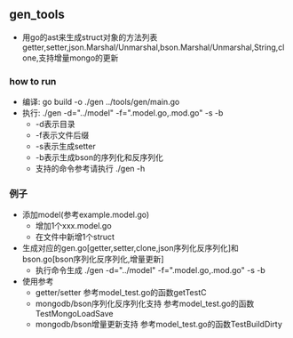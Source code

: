 ## gen_tools
- 用go的ast来生成struct对象的方法列表getter,setter,json.Marshal/Unmarshal,bson.Marshal/Unmarshal,String,clone,支持增量mongo的更新

### how to run
- 编译: go build -o ./gen ../tools/gen/main.go
- 执行: ./gen -d="../model" -f=".model.go,.mod.go" -s -b
    - -d表示目录
    - -f表示文件后缀
    - -s表示生成setter
    - -b表示生成bson的序列化和反序列化
    - 支持的命令参考请执行 ./gen -h

### 例子
- 添加model(参考example.model.go)
    - 增加1个xxx.model.go
    - 在文件中新增1个struct
- 生成对应的gen.go[getter,setter,clone,json序列化反序列化]和bson.go[bson序列化反序列化,增量更新]
    - 执行命令生成 ./gen -d="../model" -f=".model.go,.mod.go" -s -b
- 使用参考
    - getter/setter 参考model_test.go的函数getTestC
    - mongodb/bson序列化反序列化支持 参考model_test.go的函数TestMongoLoadSave
    - mongodb/bson增量更新支持 参考model_test.go的函数TestBuildDirty
